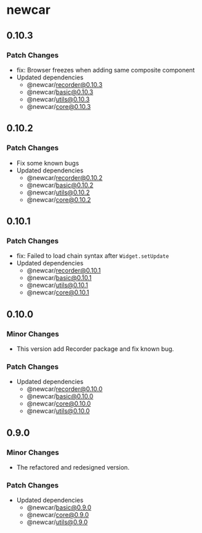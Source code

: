 # newcar

## 0.10.3

### Patch Changes

- fix: Browser freezes when adding same composite component
- Updated dependencies
  - @newcar/recorder@0.10.3
  - @newcar/basic@0.10.3
  - @newcar/utils@0.10.3
  - @newcar/core@0.10.3

## 0.10.2

### Patch Changes

- Fix some known bugs
- Updated dependencies
  - @newcar/recorder@0.10.2
  - @newcar/basic@0.10.2
  - @newcar/utils@0.10.2
  - @newcar/core@0.10.2

## 0.10.1

### Patch Changes

- fix: Failed to load chain syntax after `Widget.setUpdate`
- Updated dependencies
  - @newcar/recorder@0.10.1
  - @newcar/basic@0.10.1
  - @newcar/utils@0.10.1
  - @newcar/core@0.10.1

## 0.10.0

### Minor Changes

- This version add Recorder package and fix known bug.

### Patch Changes

- Updated dependencies
  - @newcar/recorder@0.10.0
  - @newcar/basic@0.10.0
  - @newcar/core@0.10.0
  - @newcar/utils@0.10.0

## 0.9.0

### Minor Changes

- The refactored and redesigned version.

### Patch Changes

- Updated dependencies
  - @newcar/basic@0.9.0
  - @newcar/core@0.9.0
  - @newcar/utils@0.9.0
